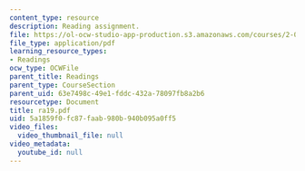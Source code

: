 ```yaml
---
content_type: resource
description: Reading assignment.
file: https://ol-ocw-studio-app-production.s3.amazonaws.com/courses/2-002-mechanics-and-materials-ii-spring-2004/5a1859f0fc87faab980b940b095a0ff5_ra19.pdf
file_type: application/pdf
learning_resource_types:
- Readings
ocw_type: OCWFile
parent_title: Readings
parent_type: CourseSection
parent_uid: 63e7498c-49e1-fddc-432a-78097fb8a2b6
resourcetype: Document
title: ra19.pdf
uid: 5a1859f0-fc87-faab-980b-940b095a0ff5
video_files:
  video_thumbnail_file: null
video_metadata:
  youtube_id: null
---
```

